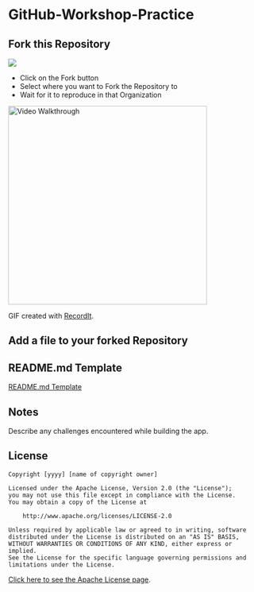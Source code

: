 # GitHub-Workshop-Practice

## Fork this Repository
![](https://i.imgur.com/PnLU1Kh.png)
* Click on the Fork button
* Select where you want to Fork the Repository to
* Wait for it to reproduce in that Organization

<img src='https://recordit.co/QFCxj6Co23.gif' title='Video Walkthrough' width='400' alt='Video Walkthrough' />

GIF created with [RecordIt](http://www.recordit.io).

## Add a file to your forked Repository

## 




## README.md Template

[README.md Template](https://hackmd.io/BP13m1m-RICcitnrwWarbQ?edit)

## Notes

Describe any challenges encountered while building the app.

## License 



    Copyright [yyyy] [name of copyright owner]

    Licensed under the Apache License, Version 2.0 (the "License");
    you may not use this file except in compliance with the License.
    You may obtain a copy of the License at

        http://www.apache.org/licenses/LICENSE-2.0

    Unless required by applicable law or agreed to in writing, software
    distributed under the License is distributed on an "AS IS" BASIS,
    WITHOUT WARRANTIES OR CONDITIONS OF ANY KIND, either express or implied.
    See the License for the specific language governing permissions and
    limitations under the License.

[Click here to see the Apache License page](https://www.apache.org/licenses/LICENSE-2.0).
